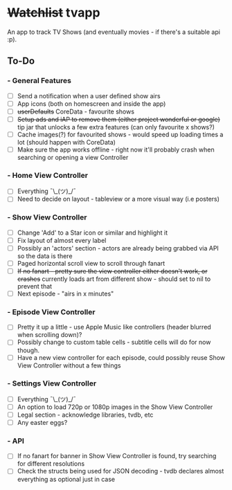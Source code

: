 # <s>Watchlist</s> tvapp
An app to track TV Shows (and eventually movies - if there's a suitable api :p).

## To-Do

### - General Features
- [ ] Send a notification when a user defined show airs
- [ ] App icons (both on homescreen and inside the app)
- [ ] <s>userDefaults</s> CoreData - favourite shows
- [ ] <s>Setup ads and iAP to remove them (either project wonderful or google)</s> tip jar that unlocks a few extra features (can only favourite x shows?)
- [ ] Cache images(?) for favourited shows - would speed up loading times a lot (should happen with CoreData)
- [ ] Make sure the app works offline - right now it'll probably crash when searching or opening a view Controller

### - Home View Controller
- [ ] Everything ¯\\\_(ツ)\_/¯
- [ ] Need to decide on layout - tableview or a more visual way (i.e posters)

### - Show View Controller
- [ ] Change 'Add' to a Star icon or similar and highlight it
- [ ] Fix layout of almost every label
- [ ] Possibly an 'actors' section - actors are already being grabbed via API so the data is there
- [ ] Paged horizontal scroll view to scroll through fanart
- [ ] <s>If no fanart - pretty sure the view controller either doesn't work, or crashes</s> currently loads art from different show - should set to nil to prevent that
- [ ] Next episode - "airs in x minutes"

### - Episode View Controller
- [ ] Pretty it up a little - use Apple Music like controllers (header blurred when scrolling down)?
- [ ] Possibly change to custom table cells - subtitle cells will do for now though.
- [ ] Have a new view controller for each episode, could possibly reuse Show View Controller without a few things

### - Settings View Controller
- [ ] Everything ¯\\\_(ツ)\_/¯
- [ ] An option to load 720p or 1080p images in the Show View Controller
- [ ] Legal section - acknowledge libraries, tvdb, etc
- [ ] Any easter eggs?

### - API
- [ ] If no fanart for banner in Show View Controller is found, try searching for different resolutions
- [ ] Check the structs being used for JSON decoding - tvdb declares almost everything as optional just in case
